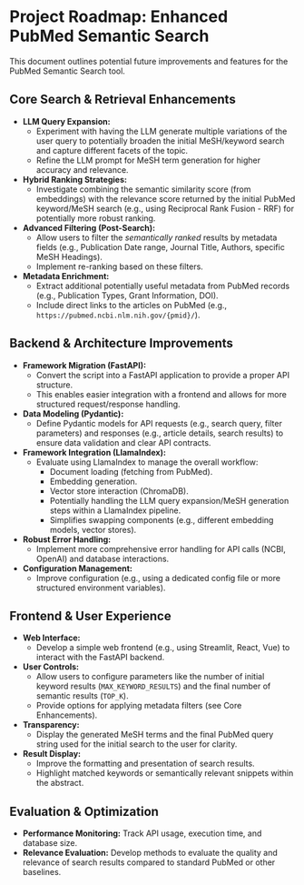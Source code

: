 # Project Roadmap: Enhanced PubMed Semantic Search

This document outlines potential future improvements and features for the PubMed Semantic Search tool.

## Core Search & Retrieval Enhancements

*   **LLM Query Expansion:**
    *   Experiment with having the LLM generate multiple variations of the user query to potentially broaden the initial MeSH/keyword search and capture different facets of the topic.
    *   Refine the LLM prompt for MeSH term generation for higher accuracy and relevance.
*   **Hybrid Ranking Strategies:**
    *   Investigate combining the semantic similarity score (from embeddings) with the relevance score returned by the initial PubMed keyword/MeSH search (e.g., using Reciprocal Rank Fusion - RRF) for potentially more robust ranking.
*   **Advanced Filtering (Post-Search):**
    *   Allow users to filter the *semantically ranked* results by metadata fields (e.g., Publication Date range, Journal Title, Authors, specific MeSH Headings).
    *   Implement re-ranking based on these filters.
*   **Metadata Enrichment:**
    *   Extract additional potentially useful metadata from PubMed records (e.g., Publication Types, Grant Information, DOI).
    *   Include direct links to the articles on PubMed (e.g., `https://pubmed.ncbi.nlm.nih.gov/{pmid}/`).

## Backend & Architecture Improvements

*   **Framework Migration (FastAPI):**
    *   Convert the script into a FastAPI application to provide a proper API structure.
    *   This enables easier integration with a frontend and allows for more structured request/response handling.
*   **Data Modeling (Pydantic):**
    *   Define Pydantic models for API requests (e.g., search query, filter parameters) and responses (e.g., article details, search results) to ensure data validation and clear API contracts.
*   **Framework Integration (LlamaIndex):**
    *   Evaluate using LlamaIndex to manage the overall workflow:
        *   Document loading (fetching from PubMed).
        *   Embedding generation.
        *   Vector store interaction (ChromaDB).
        *   Potentially handling the LLM query expansion/MeSH generation steps within a LlamaIndex pipeline.
        *   Simplifies swapping components (e.g., different embedding models, vector stores).
*   **Robust Error Handling:**
    *   Implement more comprehensive error handling for API calls (NCBI, OpenAI) and database interactions.
*   **Configuration Management:**
    *   Improve configuration (e.g., using a dedicated config file or more structured environment variables).

## Frontend & User Experience

*   **Web Interface:**
    *   Develop a simple web frontend (e.g., using Streamlit, React, Vue) to interact with the FastAPI backend.
*   **User Controls:**
    *   Allow users to configure parameters like the number of initial keyword results (`MAX_KEYWORD_RESULTS`) and the final number of semantic results (`TOP_K`).
    *   Provide options for applying metadata filters (see Core Enhancements).
*   **Transparency:**
    *   Display the generated MeSH terms and the final PubMed query string used for the initial search to the user for clarity.
*   **Result Display:**
    *   Improve the formatting and presentation of search results.
    *   Highlight matched keywords or semantically relevant snippets within the abstract.

## Evaluation & Optimization

*   **Performance Monitoring:** Track API usage, execution time, and database size.
*   **Relevance Evaluation:** Develop methods to evaluate the quality and relevance of search results compared to standard PubMed or other baselines.
